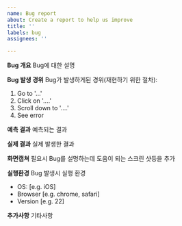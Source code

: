 ```yaml
---
name: Bug report
about: Create a report to help us improve
title: ''
labels: bug
assignees: ''

---
```


**Bug 개요**
Bug에 대한 설명

**Bug 발생 경위**
Bug가 발생하게된 경위(재현하기 위한 절차):
1. Go to '...'
2. Click on '....'
3. Scroll down to '....'
4. See error

**예측 결과**
예측되는 결과

**실제 결과**
실제 발생한 결과

**화면캡쳐**
필요시 Bug를 설명하는데 도움이 되는 스크린 샷등을 추가

**실행환경**
Bug 발생시 실행 환경
 - OS: [e.g. iOS]
 - Browser [e.g. chrome, safari]
 - Version [e.g. 22]


**추가사항**
기타사항
